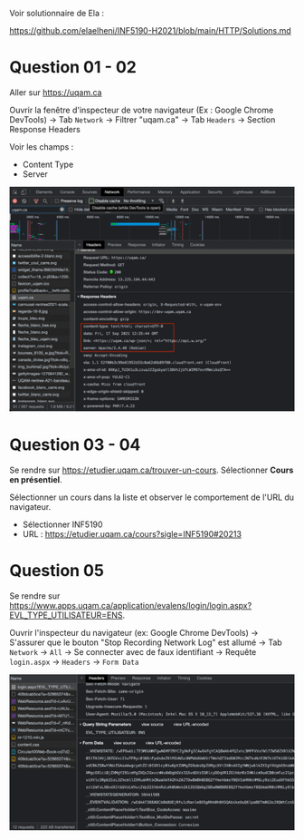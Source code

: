 Voir solutionnaire de Ela :

https://github.com/elaelheni/INF5190-H2021/blob/main/HTTP/Solutions.md

# Question 01 - 02

Aller sur https://uqam.ca

Ouvrir la fenêtre d'inspecteur de votre navigateur (Ex : Google Chrome DevTools) -> Tab `Network` -> Filtrer "uqam.ca" -> Tab `Headers` -> Section Response Headers

Voir les champs :

-   Content Type
-   Server

![Question 01 Http](../../assets/http_01.png)

# Question 03 - 04

Se rendre sur https://etudier.uqam.ca/trouver-un-cours. Sélectionner **Cours en présentiel**.

Sélectionner un cours dans la liste et observer le comportement de l'URL du navigateur.

-   Sélectionner INF5190
-   URL : https://etudier.uqam.ca/cours?sigle=INF5190#20213

# Question 05

Se rendre sur https://www.apps.uqam.ca/application/evalens/login/login.aspx?EVL_TYPE_UTILISATEUR=ENS.

Ouvrir l'inspecteur du navigateur (ex: Google Chrome DevTools) -> S'assurer que le bouton "Stop Recording Network Log" est allumé -> Tab `Network` -> `All` -> Se connecter avec de faux identifiant -> Requête `login.aspx` -> `Headers` -> `Form Data`

![Http question 05](../../assets/http_05.png)
